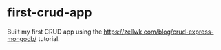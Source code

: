 # first-crud-app
 Built my first CRUD app using the https://zellwk.com/blog/crud-express-mongodb/ tutorial.

